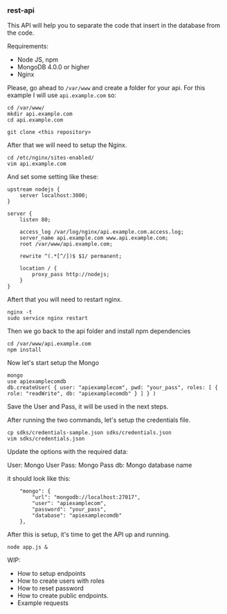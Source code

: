 ### rest-api

This API will help you to separate the code that insert in the database from the code. 

Requirements: 

- Node JS, npm
- MongoDB 4.0.0 or higher
- Nginx

Please, go ahead to `/var/www` and create a folder for your api. For this example I will use `api.example.com` so: 


```
cd /var/www/
mkdir api.example.com
cd api.example.com

git clone <this repository>
```

After that we will need to setup the Nginx. 

```
cd /etc/nginx/sites-enabled/
vim api.example.com
```

And set some setting like these: 

```
upstream nodejs {
    server localhost:3000;
}

server {
    listen 80;

    access_log /var/log/nginx/api.example.com.access.log;
    server_name api.example.com www.api.example.com;
    root /var/www/api.example.com;

    rewrite ^(.*[^/])$ $1/ permanent;

    location / {
        proxy_pass http://nodejs;
    }
}
```
Aftert that you will need to restart nginx.
```
nginx -t
sudo service nginx restart
```
Then we go back to the api folder and install npm dependencies
```
cd /var/www/api.example.com
npm install
```
Now let's start setup the Mongo
```
mongo
use apiexamplecomdb
db.createUser( { user: "apiexamplecom", pwd: "your_pass", roles: [ { role: "readWrite", db: "apiexamplecomdb" } ] } )
```

Save the User and Pass, it will be used in the next steps. 

After running the two commands, let's setup the credentials file. 

```
cp sdks/credentials-sample.json sdks/credentials.json
vim sdks/credentials.json
```
Update the options with the required data: 

User: Mongo User
Pass: Mongo Pass
db: Mongo database name

it should look like this:

```
    "mongo": {
        "url": "mongodb://localhost:27017",
        "user": "apiexamplecom",
        "password": "your_pass",
        "database": "apiexamplecomdb"
    },
```

After this is setup, it's time to get the API up and running. 

```
node app.js &
```

WIP:

- How to setup endpoints
- How to create users with roles
- How to reset password
- How to create public endpoints.
- Example requests
